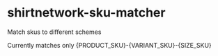 # shirtnetwork-sku-matcher
Match skus to different schemes

Currently matches only {PRODUCT_SKU}-{VARIANT_SKU}-{SIZE_SKU}
